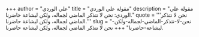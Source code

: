 +++
author = "علي الوردي"
title = "مقولة علي الوردي"
description = "مقولة علي الوردي: نحن لا نتذكر الماضي لجماله، ولكن لبشاعة حاضرنا."
quote = '''نحن لا نتذكر الماضي لجماله، ولكن لبشاعة حاضرنا.'''
slug = "نحن-لا-نتذكر-الماضي-لجماله-ولكن-لبشاعة-حاضرنا"
+++
نحن لا نتذكر الماضي لجماله، ولكن لبشاعة حاضرنا.
